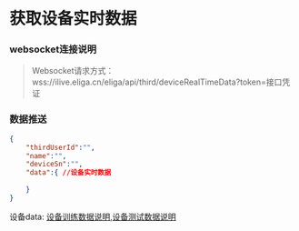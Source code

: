 # 获取设备实时数据

### websocket连接说明

>Websocket请求方式： wss://ilive.eliga.cn/eliga/api/third/deviceRealTimeData?token=接口凭证

### 数据推送

```json
{
    "thirdUserId":"",
    "name":"",
    "deviceSn":"",
    "data":{ //设备实时数据
      
    }
}
```
设备data: [设备训练数据说明](/third/deviceDataJson.html),[设备测试数据说明](/third/deviceTestDataJson.html)




